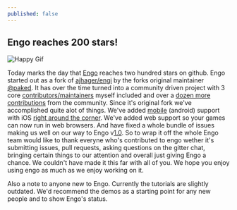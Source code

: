 ```yaml
---
published: false
---
```

## Engo reaches 200 stars!

![Happy Gif](http://reactiongifs.me/wp-content/uploads/2013/09/anchorman-yes-jumping.gif)

Today marks the day that [Engo](https://engo.io) reaches two hundred stars on github. Engo started out as a fork of [ajhager/engi](https://github.com/ajhager/engi) by the forks original maintainer [@paked](https://github.com/paked). It has over the time turned into a community driven project with 3 core [contributors/maintainers](https://github.com/orgs/EngoEngine/people) myself included and over a [dozen more contributions](https://github.com/EngoEngine/engo/graphs/contributors) from the community. Since it's original fork we've accomplished quite alot of things. We've added [mobile](https://www.youtube.com/watch?v=qT_kCriNnPc) (android) support with iOS [right around the corner](https://github.com/EngoEngine/engo/issues/306). We've added web support so your games can now run in web browsers. And have fixed a whole bundle of issues making us well on our way to Engo v[1.0](https://github.com/EngoEngine/engo/milestones/1.0). So to wrap it off the whole Engo team would like to thank everyne who's contributed to engo wether it's submitting issues, pull requests, asking questions on the gitter chat, bringing certain things to our attention and overall just giving Engo a chance. We couldn't have made it this far with all of you. We hope you enjoy using engo as much as we enjoy working on it.

Also a note to anyone new to Engo. Currently the tutorials are slightly outdated. We'd recommend the demos as a starting point for any new people and to show Engo's status. 